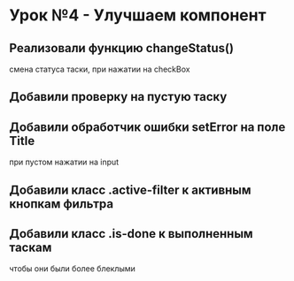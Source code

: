 # Урок №4 - Улучшаем компонент

## Реализовали функцию changeStatus()
смена статуса таски, при нажатии на checkBox

## Добавили проверку на пустую таску

## Добавили обработчик ошибки setError на поле Title 
при пустом нажатии на input

## Добавили класс .active-filter к активным кнопкам фильтра

## Добавили класс .is-done к выполненным таскам
чтобы они были более блеклыми  